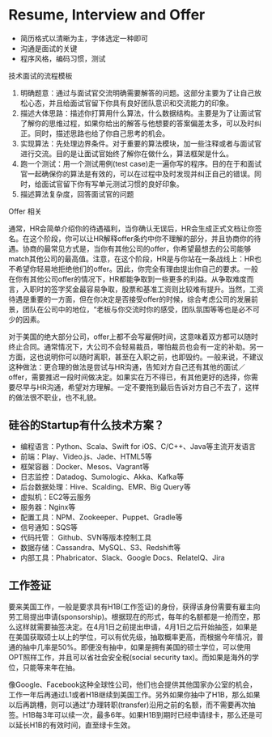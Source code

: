 # Resume, Interview and Offer

+ 简历格式以清晰为主，字体选定一种即可
+ 沟通是面试的关键
+ 程序风格，编码习惯，测试

技术面试的流程模板

1. 明确题意：通过与面试官交流明确需要解答的问题。这部分主要为了让自己放松心态，并且给面试官留下你具有良好团队意识和交流能力的印象。
2. 描述大体思路：描述你打算用什么算法，什么数据结构。主要是为了让面试官了解你的思维过程，如果你给出的解答与他想要的答案偏差太多，可以及时纠正。同时，描述思路也给了你自己思考的机会。
3. 实现算法：先处理边界条件。对于重要的算法模块，加一些注释或者与面试官进行交流。目的是让面试官始终了解你在做什么，算法框架是什么。
4. 跑一个测试：用一个测试用例(test case)走一遍你写的程序。目的在于和面试官一起确保你的算法是有效的，可以在过程中及时发现并纠正自己的错误。同时，给面试官留下你有写单元测试习惯的良好印象。
5. 描述算法复杂度，回答面试官的问题

Offer 相关

通常，HR会简单介绍你的待遇福利，当你确认无误后，HR会生成正式文档让你签名。在这个阶段，你可以让HR解释offer条约中你不理解的部分，并且协商你的待遇。协商的最常见方式是，当你有其他公司的offer，你希望最想去的公司能够match其他公司的最高值。注意，在这个阶段，HR是与你站在一条战线上：HR也不希望你轻易地拒绝他们的offer。因此，你完全有理由提出你自己的要求。一般在你有其他公司offer的情况下，HR都能争取到一些更多的利益。从争取难度而言，入职时的签字奖金最容易争取，股票和基准工资则比较难有提升。当然，工资待遇是重要的一方面，但在你决定是否接受offer的时候，综合考虑公司的发展前景，团队在公司中的地位，“老板与你交流时你的感受，团队氛围等等也是必不可少的因素。

对于美国的绝大部分公司，offer上都不会写雇佣时间，这意味着双方都可以随时终止合同。通常情况下，大公司不会轻易裁员，哪怕裁员也会有一定的补助。另一方面，这也说明你可以随时离职，甚至在入职之前，也即毁约。一般来说，不建议这种做法：更合理的做法是尝试与HR沟通，告知对方自己还有其他的面试／offer，需要推迟一段时间做决定。如果实在万不得已，有其他更好的选择，你需要尽早与HR沟通，希望对方理解。一定不要拖到最后告诉对方自己不去了，这样的做法很不职业，也不礼貌。

## 硅谷的Startup有什么技术方案？

+ 编程语言：Python、Scala、Swift for iOS、C/C++、Java等主流开发语言
+ 前端：Play、Video.js、Jade、HTML5等
+ 框架容器：Docker、Mesos、Vagrant等
+ 日志监控：Datadog、Sumologic、Akka、Kafka等
+ 后台数据处理：Hive、Scalding、EMR、Big Query等
+ 虚拟机：EC2等云服务
+ 服务器：Nginx等
+ 配置工具：NPM、Zookeeper、Puppet、Gradle等
+ 信号通知：SQS等
+ 代码托管： Github、SVN等版本控制工具
+ 数据存储：Cassandra、MySQL、S3、Redshift等
+ 内部工具：Phabricator、Slack、Google Docs、RelateIQ、Jira

## 工作签证

要来美国工作，一般是要求具有H1B(工作签证)的身份，获得该身份需要有雇主向劳工局提出申请(sponsorship)。根据现在的形式，每年的名额都是一抢而空，那么这样就需要抽签决定。在4月1日之前提出申请，4月1日之后开始抽签，如果是在美国获取硕士以上的学位，可以有优先级，抽取概率更高，而根据今年情况，普通的抽中几率是50%。即便没有抽中，如果是拥有美国的硕士学位，可以使用OPT照样工作，并且可以省社会安全税(social security tax)。而如果是海外的学位，只能等来年在抽。

像Google、Facebook这种全球性公司，他们也会提供其他国家办公室的机会，工作一年后再通过L1或者H1B继续到美国工作。另外如果你抽中了H1B，那么如果以后再跳槽，则可以通过“办理转职(transfer)沿用之前的名额，而不需要再次抽签。H1B每3年可以续一次，最多6年。如果H1B到期时已经申请绿卡，那么还是可以延长H1B的有效时间，直至绿卡生效。